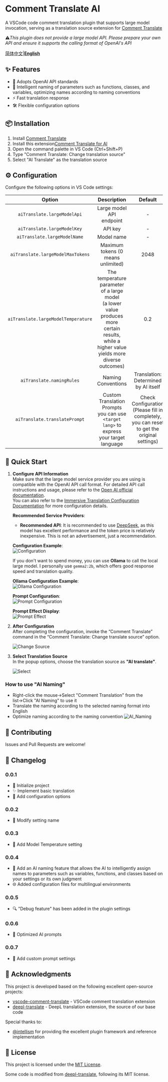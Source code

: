 # Comment Translate AI

A VSCode code comment translation plugin that supports large model invocation, serving as a translation source extension for [Comment Translate](https://marketplace.visualstudio.com/items?itemName=intellsmi.comment-translate)

⚠️*This plugin does not provide a large model API. Please prepare your own API and ensure it supports the calling format of OpenAI's API*

[简体中文](README.md)|[**English**](README_en.md)

## ✨ Features

- 🤖 Adopts OpenAI API standards
- 🎯 Intelligent naming of parameters such as functions, classes, and variables, optimizing names according to naming conventions
- ⚡ Fast translation response
- 🛠️ Flexible configuration options

## 📦 Installation

1. Install [Comment Translate](https://marketplace.visualstudio.com/items?itemName=intellsmi.comment-translate)
2. Install this extension[Comment Translate for AI](https://marketplace.visualstudio.com/items?itemName=Cheng-MaoMao.ai-powered-comment-translate-extension&ssr=false#overview)
3. Open the command palette in VS Code (Ctrl+Shift+P)
4. Type "Comment Translate: Change translation source"
5. Select "AI Translate" as the translation source

## ⚙️ Configuration

Configure the following options in VS Code settings:

|                Option                |                                                                   Description                                                                   |               Default               |
| :-----------------------------------: | :----------------------------------------------------------------------------------------------------------------------------------------------: | :----------------------------------: |
|     `aiTranslate.largeModelApi`     |                                                             Large model API endpoint                                                             |                  -                  |
|     `aiTranslate.largeModelKey`     |                                                                     API key                                                                     |                  -                  |
|    `aiTranslate.largeModelName`    |                                                                    Model name                                                                    |                  -                  |
|  `aiTranslate.largeModelMaxTokens`  |                                                        Maximum tokens (0 means unlimited)                                                        |                 2048                 |
| `aiTranslate.largeModelTemperature` | The temperature parameter of a large model<br />(a lower value produces more certain results, while a higher value yields more diverse outcomes) |                 0.2                 |
|      `aiTranslate.namingRules`      |                                                                Naming Conventions                                                                | Translation: Determined by AI itself |
|`aiTranslate.translatePrompt`|Custom Translation Prompts <br/> you can use `<target lang>` to express your target language|Check Configuration (Please fill in completely, you can reset to get the original settings)|

## 🚀 Quick Start

1. **Configure API Information**  
   Make sure that the large model service provider you are using is compatible with the OpenAI API call format. For detailed API call instructions and usage, please refer to the [Open AI official documentation](https://platform.openai.com/docs/api-reference/chat).  
   You can also refer to the [Immersive Translation Configuration Documentation](https://immersivetranslate.com/zh-Hans/docs/services/ai) for more configuration details.

   **Recommended Service Providers**:
   - **Recommended API**: It is recommended to use [DeepSeek](https://platform.deepseek.com/), as this model has excellent performance and the token price is relatively inexpensive. This is not an advertisement, just a recommendation.

   **Configuration Example**:  
   ![Configuration](./image/setting.png)

   If you don't want to spend money, you can use **Ollama** to call the local large model. I personally use `gemma2:2b`, which offers good response speed and translation quality.

   **Ollama Configuration Example**:  
   ![Ollama Configuration](./image/ollama-setting.png)

   **Prompt Configuration**:  
   ![Prompt Configuration](./image/prompt-setting.png)

   **Prompt Effect Display**:  
   ![Prompt Effect](./image/prompt-setting-show.png)

2. **After Configuration**  
   After completing the configuration, invoke the “Comment Translate” command in the “Comment Translate: Change translate source” option.

   ![Change Source](./image/change.png)

3. **Select Translation Source**  
   In the popup options, choose the translation source as **"AI translate"**.

   ![Select](./image/select.png)


### How to use "AI Naming"

* Right-click the mouse→Select "Comment Translation" from the list→Click "AI Naming" to use it
* Translate the naming according to the selected naming format into English
* Optimize naming according to the naming convention
  ![AI_Naming](./image/AI%20Naming.gif)

## 🤝 Contributing

Issues and Pull Requests are welcome!

## 📝 Changelog

### 0.0.1

- 🎉 Initialize project
- ✨ Implement basic translation
- 🔧 Add configuration options

### 0.0.2

- 🔧 Modify setting name

### 0.0.3

- 🔧 Add Model Temperature setting

### 0.0.4

- 🤖 Add an AI naming feature that allows the AI to intelligently assign names to parameters such as variables, functions, and classes based on your settings or its own judgment
- 🌐 Added configuration files for multilingual environments

### 0.0.5

- 🔍 "Debug feature" has been added in the plugin settings

### 0.0.6

- 🤖 Optimized AI prompts

### 0.0.7

- 🔧 Add custom prompt settings

## 🙏 Acknowledgments

This project is developed based on the following excellent open-source projects:

- [vscode-comment-translate](https://github.com/intellism/vscode-comment-translate) - VSCode comment translation extension
- [deepl-translate](https://github.com/intellism/deepl-translate) - DeepL translation extension, the source of our base code

Special thanks to:

- [@intellism](https://github.com/intellism) for providing the excellent plugin framework and reference implementation

## 📄 License

This project is licensed under the [MIT License](LICENSE).

Some code is modified from [deepl-translate](https://github.com/intellism/deepl-translate), following its MIT license.
